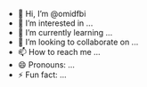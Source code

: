 - 👋 Hi, I’m @omidfbi
- 👀 I’m interested in ...
- 🌱 I’m currently learning ...
- 💞️ I’m looking to collaborate on ...
- 📫 How to reach me ...
- 😄 Pronouns: ...
- ⚡ Fun fact: ...

<!---
omidfbi/omidfbi is a ✨ special ✨ repository because its `README.md` (this file) appears on your GitHub profile.
You can click the Preview link to take a look at your changes.
--->
